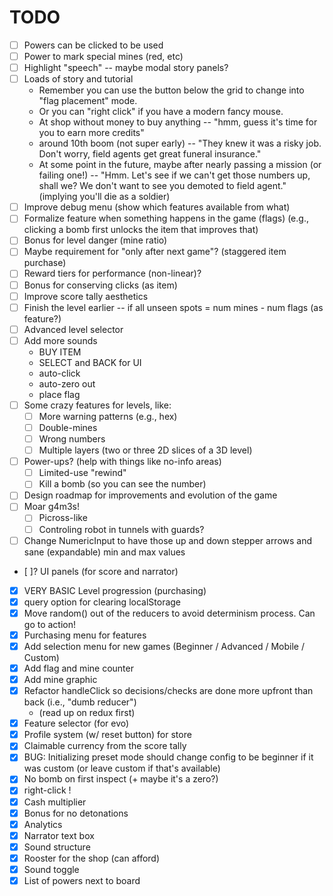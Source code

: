 # TODO

- [ ] Powers can be clicked to be used
- [ ] Power to mark special mines (red, etc)
- [ ] Highlight "speech" -- maybe modal story panels?
- [ ] Loads of story and tutorial
    - Remember you can use the button below the grid to change into "flag placement" mode.
    - Or you can "right click" if you have a modern fancy mouse.
    - At shop without money to buy anything -- "hmm, guess it's time for you to earn more credits"
    - around 10th boom (not super early) -- "They knew it was a risky job. Don't worry, field agents get great funeral insurance."
    - At some point in the future, maybe after nearly passing a mission (or failing one!) -- "Hmm. Let's see if we can't get those numbers up, shall we? We don't want to see you demoted to field agent." (implying you'll die as a soldier)
- [ ] Improve debug menu (show which features available from what)
- [ ] Formalize feature when something happens in the game (flags) (e.g., clicking a bomb first unlocks the item that improves that)
- [ ] Bonus for level danger (mine ratio) 
- [ ] Maybe requirement for "only after next game"? (staggered item purchase)
- [ ] Reward tiers for performance (non-linear)?
- [ ] Bonus for conserving clicks (as item)
- [ ] Improve score tally aesthetics
- [ ] Finish the level earlier -- if all unseen spots = num mines - num flags (as feature?)
- [ ] Advanced level selector
- [ ] Add more sounds
    - BUY ITEM
    - SELECT and BACK for UI
    - auto-click
    - auto-zero out
    - place flag
- [ ] Some crazy features for levels, like:
    - [ ] More warning patterns (e.g., hex)
    - [ ] Double-mines
    - [ ] Wrong numbers
    - [ ] Multiple layers (two or three 2D slices of a 3D level)
- [ ] Power-ups? (help with things like no-info areas)
    - [ ] Limited-use "rewind"
    - [ ] Kill a bomb (so you can see the number)
- [ ] Design roadmap for improvements and evolution of the game
- [ ] Moar g4m3s!
    - [ ] Picross-like
    - [ ] Controling robot in tunnels with guards?
- [ ] Change NumericInput to have those up and down stepper arrows and sane (expandable) min and max values
- [ ]? UI panels (for score and narrator)

- [X] VERY BASIC Level progression (purchasing)
- [X] query option for clearing localStorage
- [X] Move random() out of the reducers to avoid determinism process. Can go to action!
- [X] Purchasing menu for features
- [X] Add selection menu for new games (Beginner / Advanced / Mobile / Custom)
- [X] Add flag and mine counter
- [X] Add mine graphic
- [X] Refactor handleClick so decisions/checks are done more upfront than back (i.e., "dumb reducer")
    - (read up on redux first)
- [X] Feature selector (for evo)
- [X] Profile system (w/ reset button) for store
- [X] Claimable currency from the score tally
- [X] BUG: Initializing preset mode should change config to be beginner if it was custom (or leave custom if that's available)
- [X] No bomb on first inspect (+ maybe it's a zero?)
- [X] right-click !
- [X] Cash multiplier
- [X] Bonus for no detonations
- [X] Analytics
- [X] Narrator text box
- [X] Sound structure
- [X] Rooster for the shop (can afford)
- [X] Sound toggle
- [X] List of powers next to board 
